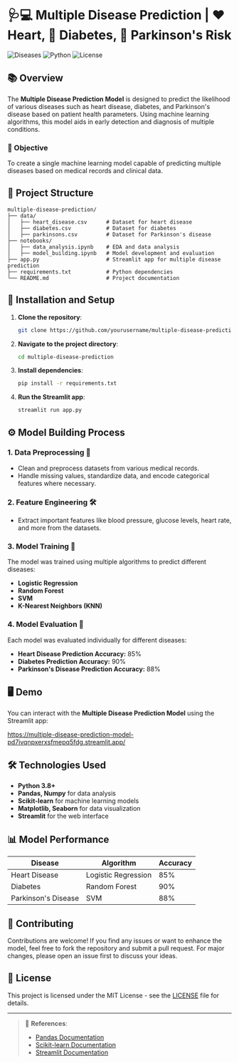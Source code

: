 # 🩺💻 Multiple Disease Prediction | ❤️ Heart, 🍬 Diabetes, 🧠 Parkinson's Risk

![Diseases](https://img.shields.io/badge/Disease-Prediction-red) ![Python](https://img.shields.io/badge/Python-3.8%2B-blue) ![License](https://img.shields.io/badge/License-MIT-green)

## 📚 Overview

The **Multiple Disease Prediction Model** is designed to predict the likelihood of various diseases such as heart disease, diabetes, and Parkinson's disease based on patient health parameters. Using machine learning algorithms, this model aids in early detection and diagnosis of multiple conditions.

### 🎯 Objective
To create a single machine learning model capable of predicting multiple diseases based on medical records and clinical data.

## 📂 Project Structure

```
multiple-disease-prediction/
├── data/
│   ├── heart_disease.csv      # Dataset for heart disease
│   ├── diabetes.csv           # Dataset for diabetes
│   ├── parkinsons.csv         # Dataset for Parkinson's disease
├── notebooks/
│   ├── data_analysis.ipynb    # EDA and data analysis
│   ├── model_building.ipynb   # Model development and evaluation
├── app.py                     # Streamlit app for multiple disease prediction
├── requirements.txt           # Python dependencies
└── README.md                  # Project documentation
```

## 🚀 Installation and Setup

1. **Clone the repository**:
   ```bash
   git clone https://github.com/yourusername/multiple-disease-prediction.git
   ```

2. **Navigate to the project directory**:
   ```bash
   cd multiple-disease-prediction
   ```

3. **Install dependencies**:
   ```bash
   pip install -r requirements.txt
   ```

4. **Run the Streamlit app**:
   ```bash
   streamlit run app.py
   ```

## ⚙️ Model Building Process

### 1. Data Preprocessing 🧹
- Clean and preprocess datasets from various medical records.
- Handle missing values, standardize data, and encode categorical features where necessary.

### 2. Feature Engineering 🛠️
- Extract important features like blood pressure, glucose levels, heart rate, and more from the datasets.

### 3. Model Training 🤖
The model was trained using multiple algorithms to predict different diseases:
- **Logistic Regression**
- **Random Forest**
- **SVM**
- **K-Nearest Neighbors (KNN)**

### 4. Model Evaluation 🏅
Each model was evaluated individually for different diseases:

- **Heart Disease Prediction Accuracy:** 85%
- **Diabetes Prediction Accuracy:** 90%
- **Parkinson's Disease Prediction Accuracy:** 88%

## 🖥️ Demo

You can interact with the **Multiple Disease Prediction Model** using the Streamlit app:

https://multiple-disease-prediction-model-pd7ivqnpxerxsfmepq5fdg.streamlit.app/

## 🛠️ Technologies Used

- **Python 3.8+**
- **Pandas, Numpy** for data analysis
- **Scikit-learn** for machine learning models
- **Matplotlib, Seaborn** for data visualization
- **Streamlit** for the web interface

## 📊 Model Performance

| Disease                | Algorithm               | Accuracy |
|------------------------|-------------------------|----------|
| Heart Disease           | Logistic Regression     | 85%      |
| Diabetes                | Random Forest           | 90%      |
| Parkinson's Disease     | SVM                     | 88%      |

## 🤝 Contributing

Contributions are welcome! If you find any issues or want to enhance the model, feel free to fork the repository and submit a pull request. For major changes, please open an issue first to discuss your ideas.

## 📄 License

This project is licensed under the MIT License - see the [LICENSE](LICENSE) file for details.

---

> 🔗 **References**:
> - [Pandas Documentation](https://pandas.pydata.org/)
> - [Scikit-learn Documentation](https://scikit-learn.org/stable/)
> - [Streamlit Documentation](https://docs.streamlit.io/)
